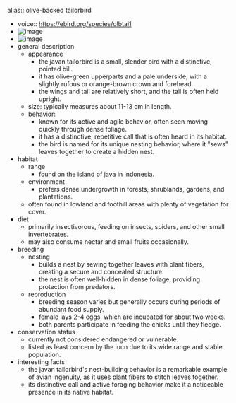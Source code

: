 alias:: olive-backed tailorbird

- voice:: https://ebird.org/species/olbtai1
- ![image](https://ipfs.io/ipfs/QmYZZbH4GiSSafma5dwqpgAQHWX8bCzFUuBotXVUC2ndB1)
- ![image](https://ipfs.io/ipfs/QmRg44BKp95vy9tMPJUTQk3yR1bDwrDMoF9RkQM5yyWkJj)
- general description
	- appearance
		- the javan tailorbird is a small, slender bird with a distinctive, pointed bill.
		- it has olive-green upperparts and a pale underside, with a slightly rufous or orange-brown crown and forehead.
		- the wings and tail are relatively short, and the tail is often held upright.
	- size: typically measures about 11-13 cm in length.
	- behavior:
		- known for its active and agile behavior, often seen moving quickly through dense foliage.
		- it has a distinctive, repetitive call that is often heard in its habitat.
		- the bird is named for its unique nesting behavior, where it "sews" leaves together to create a hidden nest.
- habitat
	- range
		- found on the island of java in indonesia.
	- environment
		- prefers dense undergrowth in forests, shrublands, gardens, and plantations.
	- often found in lowland and foothill areas with plenty of vegetation for cover.
- diet
	- primarily insectivorous, feeding on insects, spiders, and other small invertebrates.
	- may also consume nectar and small fruits occasionally.
- breeding
	- nesting
		- builds a nest by sewing together leaves with plant fibers, creating a secure and concealed structure.
		- the nest is often well-hidden in dense foliage, providing protection from predators.
	- reproduction
		- breeding season varies but generally occurs during periods of abundant food supply.
		- female lays 2-4 eggs, which are incubated for about two weeks.
		- both parents participate in feeding the chicks until they fledge.
- conservation status
	- currently not considered endangered or vulnerable.
	- listed as least concern by the iucn due to its wide range and stable population.
- interesting facts
	- the javan tailorbird's nest-building behavior is a remarkable example of avian ingenuity, as it uses plant fibers to stitch leaves together.
	- its distinctive call and active foraging behavior make it a noticeable presence in its native habitat.